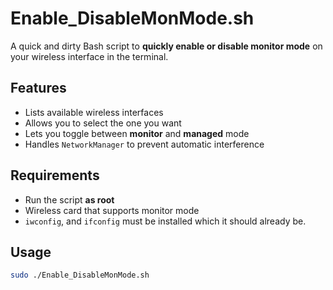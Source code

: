 # Enable_DisableMonMode.sh

A quick and dirty Bash script to **quickly enable or disable monitor mode** on your wireless interface in the terminal.

## Features

- Lists available wireless interfaces
- Allows you to select the one you want
- Lets you toggle between **monitor** and **managed** mode
- Handles `NetworkManager` to prevent automatic interference

## Requirements

- Run the script **as root**
- Wireless card that supports monitor mode
- `iwconfig`, and `ifconfig` must be installed which it should already be.

## Usage

```bash
sudo ./Enable_DisableMonMode.sh

